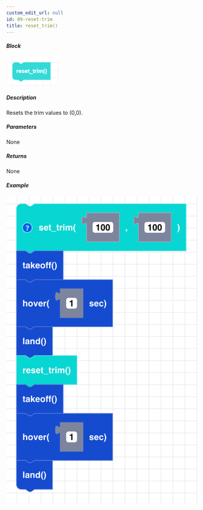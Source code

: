 ```yaml
---
custom_edit_url: null
id: 09-reset-trim
title: reset_trim()
---
```


##### Block

![reset trim image](reset_trim.png)

##### Description

Resets the trim values to (0,0).

##### Parameters
 
None

##### Returns

None

##### Example

![reset trim example](reset_trim_example.png)
